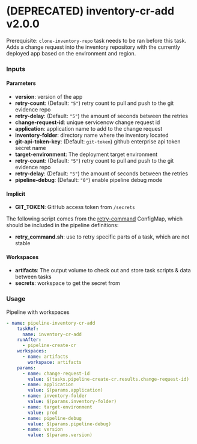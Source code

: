 # (DEPRECATED) inventory-cr-add v2.0.0

Prerequisite: `clone-inventory-repo` task needs to be ran before this task.
Adds a change request into the inventory repository with the currently deployed app based on the environment and region.

### Inputs

#### Parameters
 - **version**: version of the app
 - **retry-count**: (Default: `"5"`) retry count to pull and push to the git evidence repo
 - **retry-delay**: (Default: `"5"`) the amount of seconds between the retries
 - **change-request-id**: unique servicenow change request id
 - **application**: application name to add to the change request
 - **inventory-folder**: directory name where the inventory located
 - **git-api-token-key**: (Default: `git-token`) github enterprise api token secret name
 - **target-environment**: The deployment target environment
 - **retry-count**: (Default: `"5"`) retry count to pull and push to the git evidence repo
 - **retry-delay**: (Default: `"5"`) the amount of seconds between the retries
 - **pipeline-debug**: (Default: `"0"`) enable pipeline debug mode

#### Implicit
  - **GIT_TOKEN**: GitHub access token from `/secrets`

The following script comes from the [retry-command](../util/configmap-retry.yaml) ConfigMap, which should be included in the pipeline definitions:

 - **retry_command.sh**: use to retry specific parts of a task, which are not stable

#### Workspaces

 - **artifacts**: The output volume to check out and store task scripts & data between tasks
 - **secrets**: workspace to get the secret from

### Usage
Pipeline with workspaces

```yaml
- name: pipeline-inventory-cr-add
    taskRef:
      name: inventory-cr-add
    runAfter:
      - pipeline-create-cr
    workspaces:
      - name: artifacts
        workspace: artifacts
    params:
      - name: change-request-id
        value: $(tasks.pipeline-create-cr.results.change-request-id)
      - name: application
        value: $(params.application)
      - name: inventory-folder
        value: $(params.inventory-folder)
      - name: target-environment
        value: prod
      - name: pipeline-debug
        value: $(params.pipeline-debug)
      - name: version
        value: $(params.version)
```
